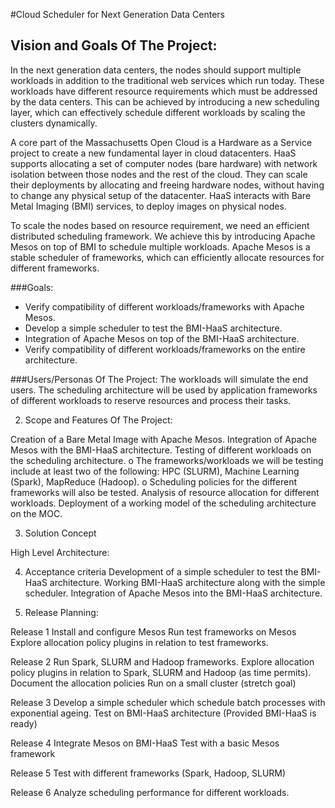
#Cloud Scheduler for Next Generation Data Centers



Vision and Goals Of The Project:
-------------------------------------
In the next generation data centers, the nodes should support multiple workloads in addition to the traditional web services which run today. These workloads have different resource requirements which must be addressed by the data centers. This can be achieved by introducing a new scheduling layer, which can effectively schedule different workloads by scaling the clusters dynamically.

A core part of the Massachusetts Open Cloud is a Hardware as a Service project to create a new fundamental layer in cloud datacenters. HaaS supports allocating a set of computer nodes (bare hardware) with network isolation between those nodes and the rest of the cloud. They can scale their deployments by allocating and freeing hardware nodes, without having to change any physical setup of the datacenter. HaaS interacts with Bare Metal Imaging (BMI) services, to deploy images on physical nodes. 

To scale the nodes based on resource requirement, we need an efficient distributed scheduling framework. We achieve this by introducing Apache Mesos on top of BMI to schedule multiple workloads. Apache Mesos is a stable scheduler of frameworks, which can efficiently allocate resources for different frameworks.

###Goals:
* Verify compatibility of different workloads/frameworks with Apache Mesos.
* Develop a simple scheduler to test the BMI-HaaS architecture.
* Integration of Apache Mesos on top of the BMI-HaaS architecture.
* Verify compatibility of different workloads/frameworks on the entire architecture.

###Users/Personas Of The Project:
The workloads will simulate the end users. The scheduling architecture will be used by application frameworks of different workloads to reserve resources and process their tasks.

2.   Scope and Features Of The Project:

Creation of a Bare Metal Image with Apache Mesos.
Integration of Apache Mesos with the BMI-HaaS architecture.
Testing of different workloads on the scheduling architecture.
o   	The frameworks/workloads we will be testing include at least two of the following: HPC (SLURM), Machine Learning (Spark), MapReduce (Hadoop).
o   	Scheduling policies for the different frameworks will also be tested.
Analysis of resource allocation for different workloads.
Deployment of a working model of the scheduling architecture on the MOC.
  
3.   Solution Concept

High Level Architecture:


4. Acceptance criteria
Development of a simple scheduler to test the BMI-HaaS architecture.
Working BMI-HaaS architecture along with the simple scheduler.
Integration of Apache Mesos into the BMI-HaaS architecture.

5.  Release Planning:
 
Release 1
Install and configure Mesos
Run test frameworks on Mesos
Explore allocation policy plugins in relation to test frameworks.


Release 2
Run Spark, SLURM and Hadoop frameworks.
Explore allocation policy plugins in relation to Spark, SLURM and Hadoop (as time permits).
Document the allocation policies
Run on a small cluster (stretch goal)

Release 3
Develop a simple scheduler which schedule batch processes with exponential ageing.
Test on BMI-HaaS architecture (Provided BMI-HaaS is ready)

Release 4
Integrate Mesos on BMI-HaaS
Test with a basic Mesos framework

Release 5
Test with different frameworks (Spark, Hadoop, SLURM)
 
Release 6
 Analyze scheduling performance for different workloads.
